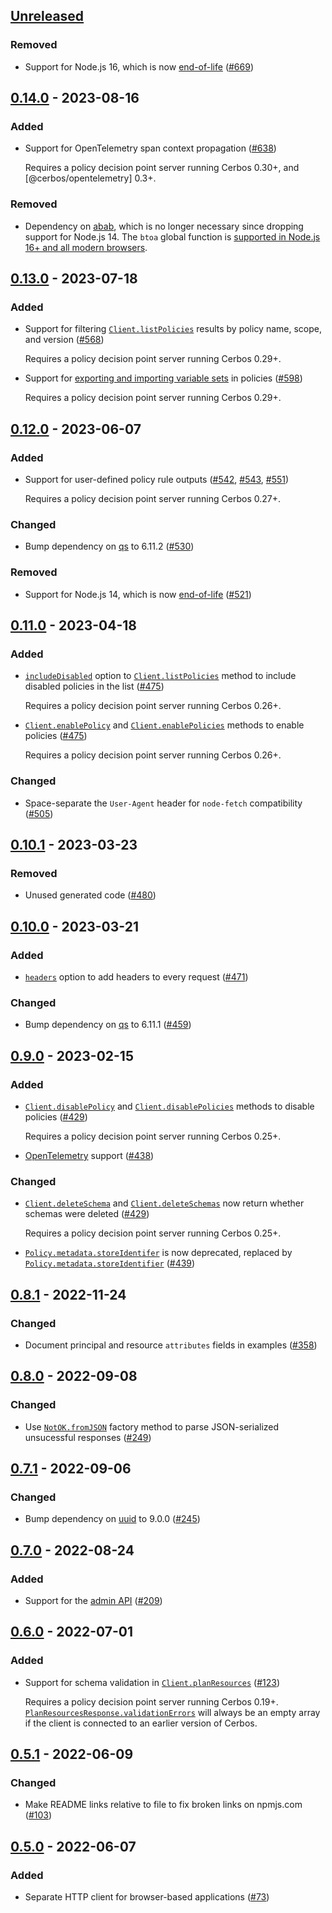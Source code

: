 ## [Unreleased]

### Removed

- Support for Node.js 16, which is now [end-of-life](https://github.com/nodejs/release#end-of-life-releases) ([#669](https://github.com/cerbos/cerbos-sdk-javascript/pull/669))

## [0.14.0] - 2023-08-16

### Added

- Support for OpenTelemetry span context propagation ([#638](https://github.com/cerbos/cerbos-sdk-javascript/pull/638))

  Requires a policy decision point server running Cerbos 0.30+, and [@cerbos/opentelemetry] 0.3+.

### Removed

- Dependency on [abab](https://github.com/jsdom/abab), which is no longer necessary since dropping support for Node.js 14. The `btoa` global function is [supported in Node.js 16+ and all modern browsers](https://developer.mozilla.org/en-US/docs/Web/API/btoa#browser_compatibility).

## [0.13.0] - 2023-07-18

### Added

- Support for filtering [`Client.listPolicies`](../../docs/core.client.listpolicies.md) results by policy name, scope, and version ([#568](https://github.com/cerbos/cerbos-sdk-javascript/pull/568))

  Requires a policy decision point server running Cerbos 0.29+.

- Support for [exporting and importing variable sets](https://docs.cerbos.dev/cerbos/latest/policies/variables.html) in policies ([#598](https://github.com/cerbos/cerbos-sdk-javascript/pull/598))

  Requires a policy decision point server running Cerbos 0.29+.

## [0.12.0] - 2023-06-07

### Added

- Support for user-defined policy rule outputs ([#542](https://github.com/cerbos/cerbos-sdk-javascript/pull/542), [#543](https://github.com/cerbos/cerbos-sdk-javascript/pull/543), [#551](https://github.com/cerbos/cerbos-sdk-javascript/pull/551))

  Requires a policy decision point server running Cerbos 0.27+.

### Changed

- Bump dependency on [qs](https://github.com/ljharb/qs) to 6.11.2 ([#530](https://github.com/cerbos/cerbos-sdk-javascript/pull/530))

### Removed

- Support for Node.js 14, which is now [end-of-life](https://github.com/nodejs/release#end-of-life-releases) ([#521](https://github.com/cerbos/cerbos-sdk-javascript/pull/521))

## [0.11.0] - 2023-04-18

### Added

- [`includeDisabled`](../../docs/core.listpoliciesrequest.includedisabled.md) option to [`Client.listPolicies`](../../docs/core.client.listpolicies.md) method to include disabled policies in the list ([#475](https://github.com/cerbos/cerbos-sdk-javascript/pull/475))

  Requires a policy decision point server running Cerbos 0.26+.

- [`Client.enablePolicy`](../../docs/core.client.enablepolicy.md) and [`Client.enablePolicies`](../../docs/core.client.enablepolicies.md) methods to enable policies ([#475](https://github.com/cerbos/cerbos-sdk-javascript/pull/475))

  Requires a policy decision point server running Cerbos 0.26+.

### Changed

- Space-separate the `User-Agent` header for `node-fetch` compatibility ([#505](https://github.com/cerbos/cerbos-sdk-javascript/pull/505))

## [0.10.1] - 2023-03-23

### Removed

- Unused generated code ([#480](https://github.com/cerbos/cerbos-sdk-javascript/pull/480))

## [0.10.0] - 2023-03-21

### Added

- [`headers`](../../docs/http.options.headers.md) option to add headers to every request ([#471](https://github.com/cerbos/cerbos-sdk-javascript/pull/471))

### Changed

- Bump dependency on [qs](https://github.com/ljharb/qs) to 6.11.1 ([#459](https://github.com/cerbos/cerbos-sdk-javascript/pull/459))

## [0.9.0] - 2023-02-15

### Added

- [`Client.disablePolicy`](../../docs/core.client.disablepolicy.md) and [`Client.disablePolicies`](../../docs/core.client.disablepolicies.md) methods to disable policies ([#429](https://github.com/cerbos/cerbos-sdk-javascript/pull/429))

  Requires a policy decision point server running Cerbos 0.25+.

- [OpenTelemetry](https://opentelemetry.io) support ([#438](https://github.com/cerbos/cerbos-sdk-javascript/pull/438))

### Changed

- [`Client.deleteSchema`](../../docs/core.client.deleteschema.md) and [`Client.deleteSchemas`](../../docs/core.client.deleteschemas.md) now return whether schemas were deleted ([#429](https://github.com/cerbos/cerbos-sdk-javascript/pull/429))

  Requires a policy decision point server running Cerbos 0.25+.

- [`Policy.metadata.storeIdentifer`](../../docs/core.policymetadata.storeidentifer.md) is now deprecated, replaced by [`Policy.metadata.storeIdentifier`](../../docs/core.policymetadata.storeidentifier.md) ([#439](https://github.com/cerbos/cerbos-sdk-javascript/pull/439))

## [0.8.1] - 2022-11-24

### Changed

- Document principal and resource `attributes` fields in examples ([#358](https://github.com/cerbos/cerbos-sdk-javascript/pull/358))

## [0.8.0] - 2022-09-08

### Changed

- Use [`NotOK.fromJSON`](../../docs/core.notok.fromjson.md) factory method to parse JSON-serialized unsucessful responses ([#249](https://github.com/cerbos/cerbos-sdk-javascript/pull/249))

## [0.7.1] - 2022-09-06

### Changed

- Bump dependency on [uuid](https://github.com/uuidjs/uuid) to 9.0.0 ([#245](https://github.com/cerbos/cerbos-sdk-javascript/pull/245))

## [0.7.0] - 2022-08-24

### Added

- Support for the [admin API](https://docs.cerbos.dev/cerbos/latest/api/admin_api.html) ([#209](https://github.com/cerbos/cerbos-sdk-javascript/pull/209))

## [0.6.0] - 2022-07-01

### Added

- Support for schema validation in [`Client.planResources`](../../docs/core.client.planresources.md) ([#123](https://github.com/cerbos/cerbos-sdk-javascript/pull/123))

  Requires a policy decision point server running Cerbos 0.19+.
  [`PlanResourcesResponse.validationErrors`](../../docs/core.planresourcesresponsebase.validationerrors.md) will always be an empty array if the client is connected to an earlier version of Cerbos.

## [0.5.1] - 2022-06-09

### Changed

- Make README links relative to file to fix broken links on npmjs.com ([#103](https://github.com/cerbos/cerbos-sdk-javascript/pull/103))

## [0.5.0] - 2022-06-07

### Added

- Separate HTTP client for browser-based applications ([#73](https://github.com/cerbos/cerbos-sdk-javascript/pull/73))

[unreleased]: https://github.com/cerbos/cerbos-sdk-javascript/compare/@cerbos/http@0.14.0...HEAD
[0.14.0]: https://github.com/cerbos/cerbos-sdk-javascript/compare/@cerbos/http@0.13.0...@cerbos/http@0.14.0
[0.13.0]: https://github.com/cerbos/cerbos-sdk-javascript/compare/@cerbos/http@0.12.0...@cerbos/http@0.13.0
[0.12.0]: https://github.com/cerbos/cerbos-sdk-javascript/compare/@cerbos/http@0.11.0...@cerbos/http@0.12.0
[0.11.0]: https://github.com/cerbos/cerbos-sdk-javascript/compare/@cerbos/http@0.10.1...@cerbos/http@0.11.0
[0.10.1]: https://github.com/cerbos/cerbos-sdk-javascript/compare/@cerbos/http@0.10.0...@cerbos/http@0.10.1
[0.10.0]: https://github.com/cerbos/cerbos-sdk-javascript/compare/@cerbos/http@0.9.0...@cerbos/http@0.10.0
[0.9.0]: https://github.com/cerbos/cerbos-sdk-javascript/compare/@cerbos/http@0.8.1...@cerbos/http@0.9.0
[0.8.1]: https://github.com/cerbos/cerbos-sdk-javascript/compare/@cerbos/http@0.8.0...@cerbos/http@0.8.1
[0.8.0]: https://github.com/cerbos/cerbos-sdk-javascript/compare/@cerbos/http@0.7.1...@cerbos/http@0.8.0
[0.7.1]: https://github.com/cerbos/cerbos-sdk-javascript/compare/@cerbos/http@0.7.0...@cerbos/http@0.7.1
[0.7.0]: https://github.com/cerbos/cerbos-sdk-javascript/compare/@cerbos/http@0.6.0...@cerbos/http@0.7.0
[0.6.0]: https://github.com/cerbos/cerbos-sdk-javascript/compare/@cerbos/http@0.5.1...@cerbos/http@0.6.0
[0.5.1]: https://github.com/cerbos/cerbos-sdk-javascript/compare/@cerbos/http@0.5.0...@cerbos/http@0.5.1
[0.5.0]: https://github.com/cerbos/cerbos-sdk-javascript/compare/138ce112e6b775902ddd3791faa8a763dad8614f...@cerbos/http@0.5.0
